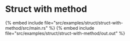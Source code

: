 # Struct with method

{% embed include file="src/examples/struct/struct-with-method/src/main.rs" %}
{% embed include file="src/examples/struct/struct-with-method/out.out" %}


